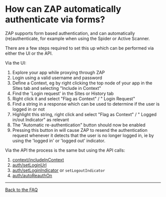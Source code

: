 # How can ZAP automatically authenticate via forms?


ZAP supports form based authentication, and can automatically (re)authenticate, for example when using the Spider or Active Scanner.

There are a few steps required to set this up which can be performed via either the UI or the API.

Via the UI:
  1. Explore your app while proxying through ZAP
  1. Login using a valid username and password
  1. Define a Context, eg by right clicking the top node of your app in the Sites tab and selecting "Include in Context"
  1. Find the 'Login request' in the Sites or History tab
  1. Right click it and select "Flag as Context" / "<Context id> Login Request"
  1. Find a string in a response which can be used to determine if the user is logged in or not
  1. Highlight this string, right click and select "Flag as Context" / "<Context id> Logged in/out Indicator" as relevant
  1. The "Automatic re-authentication" button should now be enabled
  1. Pressing this button in will cause ZAP to resend the authentication request whenever it detects that the user is no longer logged in, ie by using the 'logged in' or 'logged out' indicator.

Via the API the process is the same but using the API calls:
  1. [context/includeInContext](http://code.google.com/p/zaproxy/wiki/ApiGen_context)
  1. [auth/setLoginUrl](http://code.google.com/p/zaproxy/wiki/ApiGen_auth)
  1. [auth/setLoginIndicator](http://code.google.com/p/zaproxy/wiki/ApiGen_auth) or `setLogoutIndicator`
  1. [auth/autoReauthOn](http://code.google.com/p/zaproxy/wiki/ApiGen_auth)





---

[Back to the FAQ](FAQtoplevel)